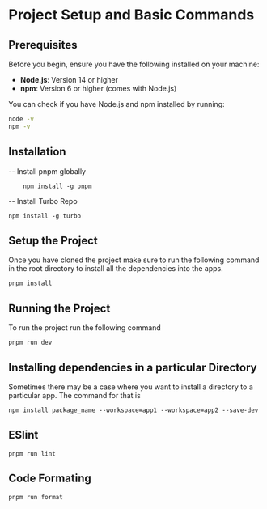 
# Project Setup and Basic Commands



## Prerequisites

Before you begin, ensure you have the following installed on your machine:

- **Node.js**: Version 14 or higher
- **npm**: Version 6 or higher (comes with Node.js)

You can check if you have Node.js and npm installed by running:

```bash
node -v
npm -v
```

## Installation
-- Install pnpm globally 
```
	npm install -g pnpm
```
-- Install Turbo Repo
```
npm install -g turbo
```
##  Setup the Project
Once you have cloned the project make sure to run the following command in the root directory to install all the dependencies into the apps.
```
pnpm install
```

## Running the Project
To run the project run the following command
```
pnpm run dev
```

## Installing dependencies in a particular Directory
Sometimes there may be a case where you want to install a directory to a particular app. The command for that is 
```
npm install package_name --workspace=app1 --workspace=app2 --save-dev
```

## ESlint
```
pnpm run lint
```

## Code Formating
```
pnpm run format
```


